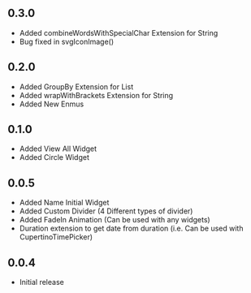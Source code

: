 ## 0.3.0
- Added combineWordsWithSpecialChar Extension for String
- Bug fixed in svgIconImage()

## 0.2.0
- Added GroupBy Extension for List
- Added wrapWithBrackets Extension for String
- Added New Enmus

## 0.1.0
- Added View All Widget
- Added Circle Widget

## 0.0.5
- Added Name Initial Widget
- Added Custom Divider (4 Different types of divider)
- Added FadeIn Animation (Can be used with any widgets)
- Duration extension to get date from duration (i.e. Can be used with CupertinoTimePicker)

## 0.0.4

* Initial release 
